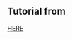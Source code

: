 <h2>Tutorial from</h2>
<a href="http://www.sitepoint.com/creating-a-scrud-system-using-jquery-json-and-datatables/?utm_source=sitepoint&utm_medium=relatedsidebar&utm_term=javascript">HERE</a>
